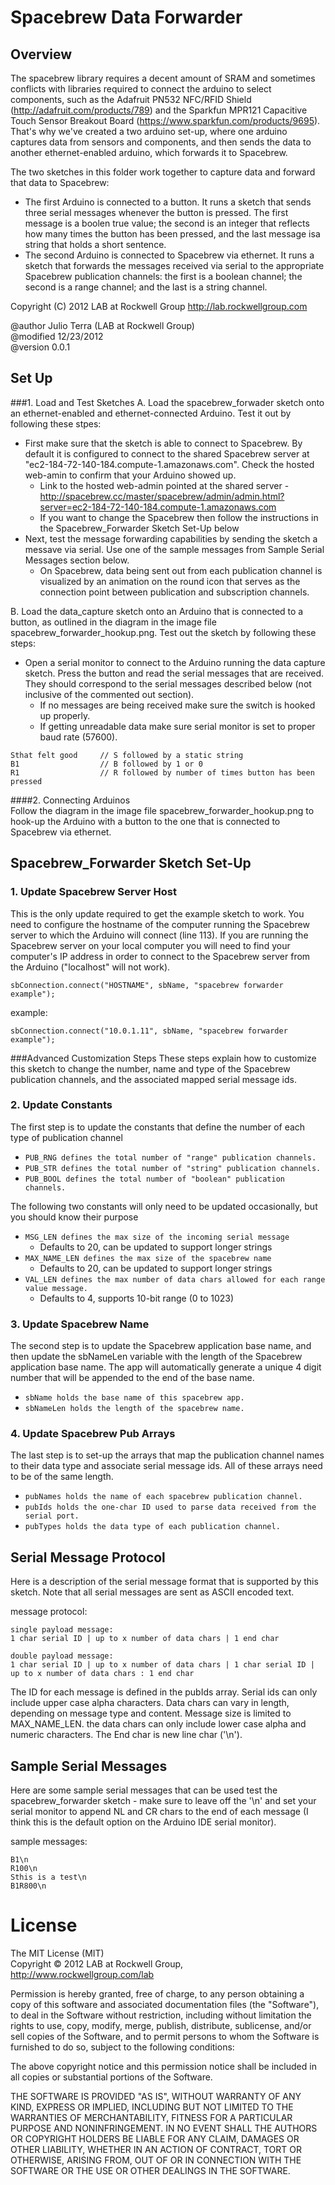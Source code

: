Spacebrew Data Forwarder
========================

Overview  
--------  
The spacebrew library requires a decent amount of SRAM and sometimes conflicts with libraries required to connect the arduino to select components, such as the Adafruit PN532 NFC/RFID Shield (http://adafruit.com/products/789) and the Sparkfun MPR121 Capacitive Touch Sensor Breakout Board (https://www.sparkfun.com/products/9695). That's why we've created a two arduino set-up, where one arduino captures data from sensors and components, and then sends the data to another ethernet-enabled arduino, which forwards it to Spacebrew.  

The two sketches in this folder work together to capture data and forward that data to Spacebrew:  
* The first Arduino is connected to a button. It runs a sketch that sends three serial messages whenever the button is pressed. The first message is a boolen true value; the second is an integer that reflects how many times the button has been pressed, and the last message isa string that holds a short sentence. 
* The second Arduino is connected to Spacebrew via ethernet. It runs a sketch that forwards the messages received via serial to the appropriate Spacebrew publication channels: the first is a boolean channel; the second is a range channel; and the last is a string channel.  
  
Copyright (C) 2012 LAB at Rockwell Group http://lab.rockwellgroup.com  
  
@author      Julio Terra (LAB at Rockwell Group)  
@modified    12/23/2012  
@version     0.0.1  
  
  
Set Up
-------

###1. Load and Test Sketches
A. Load the spacebrew_forwader sketch onto an ethernet-enabled and ethernet-connected Arduino. Test it out by following these stpes:
* First make sure that the sketch is able to connect to Spacebrew. By default it is configured to connect to the shared Spacebrew server at "ec2-184-72-140-184.compute-1.amazonaws.com". Check the hosted web-amin to confirm that your Arduino showed up.
	* Link to the hosted web-admin pointed at the shared server - http://spacebrew.cc/master/spacebrew/admin/admin.html?server=ec2-184-72-140-184.compute-1.amazonaws.com 
	* If you want to change the Spacebrew then follow the instructions in the Spacebrew_Forwarder Sketch Set-Up below
* Next, test the message forwarding capabilities by sending the sketch a messave via serial. Use one of the sample messages from Sample Serial Messages section below. 
	* On Spacebrew, data being sent out from each publication channel is visualized by an animation on the round icon that serves as the connection point between publication and subscription channels.

B. Load the data_capture sketch onto an Arduino that is connected to a button, as outlined in the diagram in the image file spacebrew_forwarder_hookup.png. Test out the sketch by following these steps:
* Open a serial monitor to connect to the Arduino running the data capture sketch. Press the button and read the serial messages that are received. They should correspond to the serial messages described below (not inclusive of the commented out section). 
	* If no messages are being received make sure the switch is hooked up properly. 
	* If getting unreadable data make sure serial monitor is set to proper baud rate (57600). 
  
```
Sthat felt good 	// S followed by a static string
B1 					// B followed by 1 or 0
R1 					// R followed by number of times button has been pressed
```

####2. Connecting Arduinos  
Follow the diagram in the image file spacebrew_forwarder_hookup.png to hook-up the Arduino with a button to the one that is connected to Spacebrew via ethernet.  
  
    
Spacebrew_Forwarder Sketch Set-Up
---------------------------------------------  

### 1. Update Spacebrew Server Host  
This is the only update required to get the example sketch to work. You need to configure the hostname of the computer running the Spacebrew server to which the Arduino will connect (line 113). If you are running the Spacebrew server on your local computer you will need to find your computer's IP address in order to connect to the Spacebrew server from the Arduino ("localhost" will not work).
  
```  
sbConnection.connect("HOSTNAME", sbName, "spacebrew forwarder example");
```   

example:   
```   
sbConnection.connect("10.0.1.11", sbName, "spacebrew forwarder example");
```    


###Advanced Customization Steps
These steps explain how to customize this sketch to change the number, name and type of the Spacebrew publication channels, and the associated mapped serial message ids.

### 2. Update Constants  
The first step is to update the constants that define the number of each type of publication channel
* ```PUB_RNG defines the total number of "range" publication channels.```  
* ```PUB_STR defines the total number of "string" publication channels.```
* ```PUB_BOOL defines the total number of "boolean" publication channels.```
  
The following two constants will only need to be updated occasionally, but you should know their purpose
* ```MSG_LEN defines the max size of the incoming serial message```  
    * Defaults to 20, can be updated to support longer strings 
* ```MAX_NAME_LEN defines the max size of the spacebrew name```  
    * Defaults to 20, can be updated to support longer strings 
* ```VAL_LEN defines the max number of data chars allowed for each range value message.```   
    * Defaults to 4, supports 10-bit range (0 to 1023)  

### 3. Update Spacebrew Name
The second step is to update the Spacebrew application base name, and then update the sbNameLen variable with the length of the Spacebrew application base name. The app will automatically generate a unique 4 digit number that will be appended to the end of the base name.
* ```sbName holds the base name of this spacebrew app.```
* ```sbNameLen holds the length of the spacebrew name.```
      
### 4. Update Spacebrew Pub Arrays
The last step is to set-up the arrays that map the publication channel names to their data type and associate serial message ids. All of these arrays need to be of the same length. 
* ```pubNames holds the name of each spacebrew publication channel.```  
* ```pubIds holds the one-char ID used to parse data received from the serial port.```  
* ```pubTypes holds the data type of each publication channel.```  
  

Serial Message Protocol  
-----------------------  

Here is a description of the serial message format that is supported by this sketch. Note that all serial messages are sent as ASCII encoded text.  

message protocol:
``` 
single payload message: 
1 char serial ID | up to x number of data chars | 1 end char

double payload message: 
1 char serial ID | up to x number of data chars | 1 char serial ID | up to x number of data chars : 1 end char   
```  

The ID for each message is defined in the pubIds array. Serial ids can only include upper case alpha characters. Data chars can vary in length, depending on message type and content. Message size is limited to MAX_NAME_LEN. the data chars can only include lower case alpha and numeric characters. The End char is new line char ('\n'). 


Sample Serial Messages  
----------------------  
  
Here are some sample serial messages that can be used test the spacebrew_forwarder sketch - make sure to leave off the '\n' and set your serial monitor to append NL and CR chars to the end of each message (I think this is the default option on the Arduino IDE serial monitor).  
      
sample messages:  
```
B1\n
R100\n
Sthis is a test\n   
B1R800\n
```

License  
=======  
  
The MIT License (MIT)  
Copyright © 2012 LAB at Rockwell Group, http://www.rockwellgroup.com/lab  
  
Permission is hereby granted, free of charge, to any person obtaining a copy of this software and associated documentation files (the "Software"), to deal in the Software without restriction, including without limitation the rights to use, copy, modify, merge, publish, distribute, sublicense, and/or sell copies of the Software, and to permit persons to whom the Software is furnished to do so, subject to the following conditions:  
  
The above copyright notice and this permission notice shall be included in all copies or substantial portions of the Software.  
  
THE SOFTWARE IS PROVIDED "AS IS", WITHOUT WARRANTY OF ANY KIND, EXPRESS OR IMPLIED, INCLUDING BUT NOT LIMITED TO THE WARRANTIES OF MERCHANTABILITY, FITNESS FOR A PARTICULAR PURPOSE AND NONINFRINGEMENT. IN NO EVENT SHALL THE AUTHORS OR COPYRIGHT HOLDERS BE LIABLE FOR ANY CLAIM, DAMAGES OR OTHER LIABILITY, WHETHER IN AN ACTION OF CONTRACT, TORT OR OTHERWISE, ARISING FROM, OUT OF OR IN CONNECTION WITH THE SOFTWARE OR THE USE OR OTHER DEALINGS IN THE SOFTWARE.  